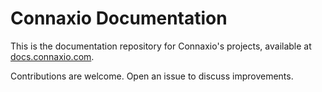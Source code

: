# Connaxio Documentation

This is the documentation repository for Connaxio's projects, available at [docs.connaxio.com](https://docs.connaxio.com).

Contributions are welcome. Open an issue to discuss improvements.
